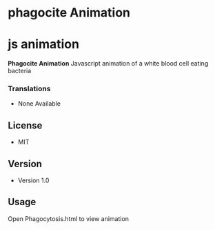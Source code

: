 # phagocite Animation
js animation
======
**Phagocite Animation** Javascript animation of a white blood cell eating bacteria

### Translations
* None Available

## License 
* MIT 

## Version 
* Version 1.0

## Usage
Open Phagocytosis.html to view animation

